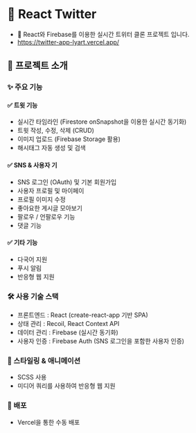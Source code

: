 # 🚀 React Twitter
* 📝 React와 Firebase를 이용한 실시간 트위터 클론 프로젝트 입니다.
* https://twitter-app-lyart.vercel.app/


## 📌 프로젝트 소개
### ✨ 주요 기능
#### ✅ 트윗 기능
* 실시간 타임라인 (Firestore onSnapshot을 이용한 실시간 동기화)
* 트윗 작성, 수정, 삭제 (CRUD)
* 이미지 업로드 (Firebase Storage 활용)
* 해시태그 자동 생성 및 검색
#### ✅ SNS & 사용자 기
* SNS 로그인 (OAuth) 및 기본 회원가입
* 사용자 프로필 및 마이페이
* 프로필 이미지 수정
* 좋아요한 게시글 모아보기
* 팔로우 / 언팔로우 기능
* 댓글 기능 
#### ✅ 기타 기능
* 다국어 지원
* 푸시 알림
* 반응형 웹 지원

  
### 🛠️ 사용 기술 스택
* 프론트엔드 : React (create-react-app 기반 SPA)
* 상태 관리 : Recoil, React Context API
* 데이터 관리 : Firebase (실시간 동기화)
* 사용자 인증 : Firebase Auth (SNS 로그인을 포함한 사용자 인증)

### 🎨 스타일링 & 애니메이션
* SCSS 사용
* 미디어 쿼리를 사용하여 반응형 웹 지원

### 🚀 배포
* Vercel을 통한 수동 배포
